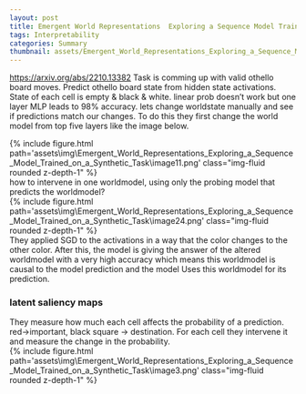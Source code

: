 ```yaml
---
layout: post
title: Emergent World Representations  Exploring a Sequence Model Trained on a Synthetic Task
tags: Interpretability
categories: Summary
thumbnail: assets/Emergent_World_Representations_Exploring_a_Sequence_Model_Trained_on_a_Synthetic_Task/image11.png
---
```

https://arxiv.org/abs/2210.13382
Task is comming up with valid othello board moves. Predict othello board state from hidden state activations. State of each cell is empty & black & white. linear prob doesn’t work but one layer MLP leads to 98% accuracy. 
lets change worldstate manually and see if predictions match our changes. To do this they first change the world model from top five layers like the image below.
<div class="row">
        <div class="col-sm mt-3 mt-md-0">
            {% include figure.html path='assets\img\Emergent_World_Representations_Exploring_a_Sequence_Model_Trained_on_a_Synthetic_Task\image11.png' class="img-fluid rounded z-depth-1" %}
        </div>
    </div>
how to intervene in one worldmodel, using only the probing model that predicts the worldmodel?
<div class="row">
        <div class="col-sm mt-3 mt-md-0">
            {% include figure.html path='assets\img\Emergent_World_Representations_Exploring_a_Sequence_Model_Trained_on_a_Synthetic_Task\image24.png' class="img-fluid rounded z-depth-1" %}
        </div>
    </div>
They applied SGD to the activations in a way that the color changes to the other color. 
After this, the model is giving the answer of the altered worldmodel with a very high accuracy which means this worldmodel is causal to the model prediction and the model Uses this worldmodel for its prediction. 
<h3> latent saliency maps </h3>
They measure how much each cell affects the probability of a prediction. red->important, black square -> destination. For each cell they intervene it and measure the change in the probability. 
<div class="row">
        <div class="col-sm mt-3 mt-md-0">
            {% include figure.html path='assets\img\Emergent_World_Representations_Exploring_a_Sequence_Model_Trained_on_a_Synthetic_Task\image3.png' class="img-fluid rounded z-depth-1" %}
        </div>
    </div>
